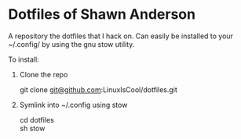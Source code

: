# Dotfiles of Shawn Anderson
A repository the dotfiles that I hack on. Can easily be installed to your ~/.config/ by using the gnu stow utility.

To install:  
1. Clone the repo  

	git clone git@github.com:LinuxIsCool/dotfiles.git  
	
2. Symlink into ~/.config using stow  

	cd dotfiles  
	sh stow
